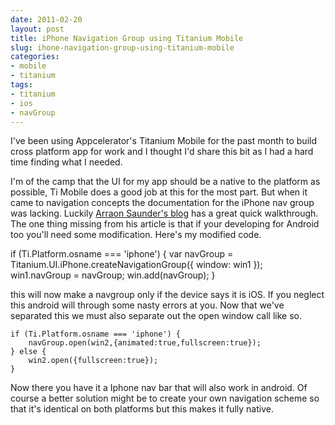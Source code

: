 ```yaml
---
date: 2011-02-20
layout: post
title: iPhone Navigation Group using Titanium Mobile
slug: ihone-navigation-group-using-titanium-mobile
categories:
- mobile
- titanium
tags:
- titanium
- ios
- navGroup
---
```

I've been using Appcelerator's Titanium Mobile for the past month to build cross platform app for work and I thought I'd share this bit as I had a hard time finding what I needed. 

I'm of the camp that the UI for my app should be a native to the platform as possible, Ti Mobile does a good job at this for the most part. But when it came to navigation concepts the documentation for the iPhone nav group was lacking. Luckily [Arraon Saunder's blog](http://blog.clearlyinnovative.com/post/1624173028/titanium-appcelerator-quickie-navigation-groups) has a great quick walkthrough. The one thing missing from his article is that if your developing for Android too you'll need some modification. Here's my modified code.


if (Ti.Platform.osname === 'iphone') {
	var navGroup = Titanium.UI.iPhone.createNavigationGroup({
		window: win1
	});
	win1.navGroup = navGroup;
	win.add(navGroup);
}

this will now make a navgroup only if the device says it is iOS. If you neglect this android will through some nasty errors at you. Now that we've separated this we must also separate out the open window call like so.


	if (Ti.Platform.osname === 'iphone') {
		navGroup.open(win2,{animated:true,fullscreen:true});
	} else {
		win2.open({fullscreen:true});
	}

Now there you have it a Iphone nav bar that will also work in android. Of course a better solution might be to create your own navigation scheme so that it's identical on both platforms but this makes it fully native.